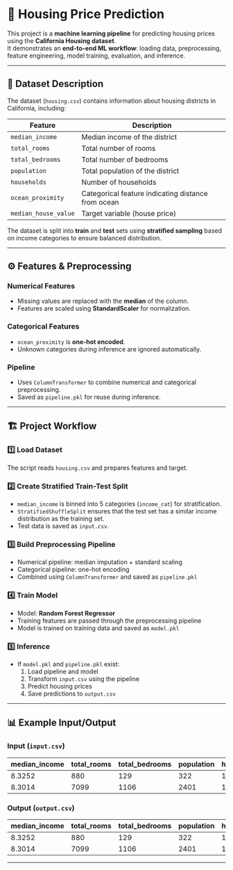# 🏡 Housing Price Prediction

This project is a **machine learning pipeline** for predicting housing prices using the **California Housing dataset**.  
It demonstrates an **end-to-end ML workflow**: loading data, preprocessing, feature engineering, model training, evaluation, and inference.

---

## 🧾 Dataset Description

The dataset (`housing.csv`) contains information about housing districts in California, including:

| Feature | Description |
|---------|-------------|
| `median_income` | Median income of the district |
| `total_rooms` | Total number of rooms |
| `total_bedrooms` | Total number of bedrooms |
| `population` | Total population of the district |
| `households` | Number of households |
| `ocean_proximity` | Categorical feature indicating distance from ocean |
| `median_house_value` | Target variable (house price) |

The dataset is split into **train** and **test** sets using **stratified sampling** based on income categories to ensure balanced distribution.

---

## ⚙️ Features & Preprocessing

### Numerical Features
- Missing values are replaced with the **median** of the column.  
- Features are scaled using **StandardScaler** for normalization.  

### Categorical Features
- `ocean_proximity` is **one-hot encoded**.  
- Unknown categories during inference are ignored automatically.

### Pipeline
- Uses `ColumnTransformer` to combine numerical and categorical preprocessing.  
- Saved as `pipeline.pkl` for reuse during inference.  

---

## 🏗️ Project Workflow

### 1️⃣ Load Dataset
The script reads `housing.csv` and prepares features and target.

### 2️⃣ Create Stratified Train-Test Split
- `median_income` is binned into 5 categories (`income_cat`) for stratification.  
- `StratifiedShuffleSplit` ensures that the test set has a similar income distribution as the training set.  
- Test data is saved as `input.csv`.  

### 3️⃣ Build Preprocessing Pipeline
- Numerical pipeline: median imputation + standard scaling  
- Categorical pipeline: one-hot encoding  
- Combined using `ColumnTransformer` and saved as `pipeline.pkl`  

### 4️⃣ Train Model
- Model: **Random Forest Regressor**  
- Training features are passed through the preprocessing pipeline  
- Model is trained on training data and saved as `model.pkl`  

### 5️⃣ Inference
- If `model.pkl` and `pipeline.pkl` exist:
  1. Load pipeline and model  
  2. Transform `input.csv` using the pipeline  
  3. Predict housing prices  
  4. Save predictions to `output.csv`  

---

## 📊 Example Input/Output

### Input (`input.csv`)

| median_income | total_rooms | total_bedrooms | population | households | ocean_proximity |
|---------------|------------|----------------|------------|------------|----------------|
| 8.3252        | 880        | 129            | 322        | 126        | NEAR BAY       |
| 8.3014        | 7099       | 1106           | 2401       | 1138       | NEAR BAY       |

### Output (`output.csv`)

| median_income | total_rooms | total_bedrooms | population | households | ocean_proximity | median_house_value |
|---------------|------------|----------------|------------|------------|----------------|------------------|
| 8.3252        | 880        | 129            | 322        | 126        | NEAR BAY       | 452600.0         |
| 8.3014        | 7099       | 1106           | 2401       | 1138       | NEAR BAY       | 358500.0         |

---



